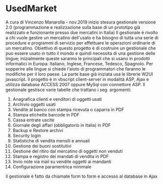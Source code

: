 # UsedMarket
 A cura di Vincenzo Manarolla - nov.2019 inizio stesura gestionale versione 2.0
 (programmazione e realizzazione sulla base di un prototipo già realizzato e funzionante presso
  due mercatini in Italia) 
 Il gestionale è rivolto a chi vuole gestire un mercatino dell'usato e ha bisogno di tutta una serie di
 procedure e programmi di servizio per effettuare le operazioni ordinarie di un mercatino.
 Obiettivo di questo progetto è di costruire un gestionale che puo essere usato in tutto il mondo
 e quindi necessita di una gestione delle lingue; inizialmente queste saranno le principali che si usano
 in prodotti informatici in Europa: Italiano, Inglese, Francese, Tedesco, Spagnolo.
 Per sopperire alle lingue si chiede l'aiuto di programmatori che faranno le modifiche per il loro paese.
 La parte base già iniziata usa le librerie W2UI javascript. Il progetto è in vbscript client-server
 in modalità ASP, Ajax e utilizza database ACCESS 2007 oppure MySql con connettore  ASP.
Il gestionale gestisce varie tabelle che trattano i seg. argomenti:
1.  Anagrafica clienti e venditori di oggetti usati
2.  Archivio oggetti usati 
3.  Vendite al banco con stampa ricevuta o caparra in PDF
4.  Stampa etichette barcode in PDF
5.  Cassa entrate uscite
6.  Giornale degli affari (obbligatorio in Italia) in PDF
7.  Backup e Restore archivi
8.  Security login 
9.  Statistiche di vendita mensili e annuali
10. Gestione dei buoni sostitutivi
11. Gestione del ritiro dal mercatino di oggetti non venduti 
12. Stampa e registro dei mandati di vendita in PDF
13. Invio note via mail su vendite oggetti ai mandanti
14. Configurazione paramentrica minimale

Il gestionale è fatto da chiamate form to form e accesso al database in Ajax
